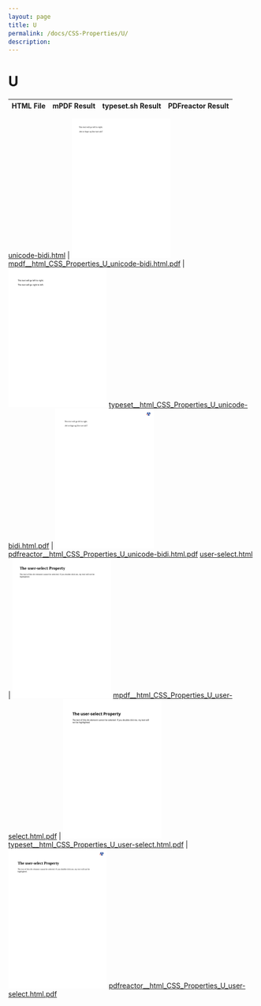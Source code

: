 ```yaml
---
layout: page
title: U
permalink: /docs/CSS-Properties/U/
description: 
---
```


# U
HTML File | mPDF Result | typeset.sh Result | PDFreactor Result
------------ | ------------- | ------------- | -------------

[unicode-bidi.html](/html/CSS%20Properties/U/unicode-bidi.html) | ![](result/mpdf__html_CSS_Properties_U_unicode-bidi.html.png) [mpdf__html_CSS_Properties_U_unicode-bidi.html.pdf](result/mpdf__html_CSS_Properties_U_unicode-bidi.html.pdf) | ![](result/typeset__html_CSS_Properties_U_unicode-bidi.html.png) [typeset__html_CSS_Properties_U_unicode-bidi.html.pdf](result/typeset__html_CSS_Properties_U_unicode-bidi.html.pdf) | ![](result/pdfreactor__html_CSS_Properties_U_unicode-bidi.html.png) [pdfreactor__html_CSS_Properties_U_unicode-bidi.html.pdf](result/pdfreactor__html_CSS_Properties_U_unicode-bidi.html.pdf)
[user-select.html](/html/CSS%20Properties/U/user-select.html) | ![](result/mpdf__html_CSS_Properties_U_user-select.html.png) [mpdf__html_CSS_Properties_U_user-select.html.pdf](result/mpdf__html_CSS_Properties_U_user-select.html.pdf) | ![](result/typeset__html_CSS_Properties_U_user-select.html.png) [typeset__html_CSS_Properties_U_user-select.html.pdf](result/typeset__html_CSS_Properties_U_user-select.html.pdf) | ![](result/pdfreactor__html_CSS_Properties_U_user-select.html.png) [pdfreactor__html_CSS_Properties_U_user-select.html.pdf](result/pdfreactor__html_CSS_Properties_U_user-select.html.pdf)
